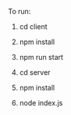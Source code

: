 To run:

1. cd client
2. npm install
3. npm run start

1. cd server
2. npm install
3. node index.js





